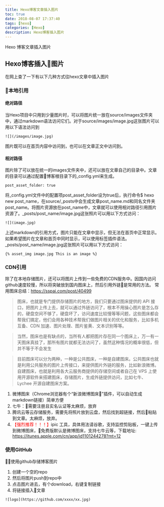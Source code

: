 ```yaml
---
title: Hexo博客文章插入图片
toc: true
date: 2018-08-07 17:37:40
tags: [hexo]
categories: [Hexo]
description: Hexo博客插入图片
---
```

Hexo 博客文章插入图片
<!--more-->
## Hexo博客插入图片
在网上查了一下有以下几种方式往hexo文章中插入图片
### 本地引用
#### 绝对路径
当Hexo项目中只用到少量图片时，可以将图片统一放在source/images文件夹中，通过markdown语法访问它们。对于source/images/image.jpg这张图片可以用以下语法访问到
```shell
![](/images/image.jpg)
```
图片既可以在首页内容中访问到，也可以在文章正文中访问到。
#### 相对路径
图片除了可以放在统一的images文件夹中，还可以放在文章自己的目录中。文章的目录可以通过配置博客根目录下的_config.yml来生成。
```shell
post_asset_folder: true
```
将_config.yml文件中的配置项post_asset_folder设为true后，执行命令$ hexo new post_name，在source/_posts中会生成文章post_name.md和同名文件夹post_name。将图片资源放在post_name中，文章就可以使用相对路径引用图片资源了。_posts/post_name/image.jpg这张照片可以用以下方式访问：
```shell
![](image.jpg)
```
上述markdown的引用方式，图片只能在文章中显示，但无法在首页中正常显示。
如果希望图片在文章和首页中同时显示，可以使用标签插件语法。_posts/post_name/image.jpg这张照片可以用以下方式访问：
```shell
{% asset_img image.jpg This is an image %}
```
### CDN引用
除了在本地存储图片，还可以将图片上传到一些免费的CDN服务中。因国内访问github速度较慢，所以将突破放到国内图床上，然后引用外链是常用的方法。
常用图床总结：https://sspai.com/post/40499

>图床，也就是专门提供存储图片的地方，我们只要通过图床提供的 API 接口，把图片上传上去，就可以通过外链访问了，根本不用操心图片是怎么存的，硬盘空间不够了，硬盘坏了，访问速度比较慢等等问题，这些图床都会帮我们搞定，他们会用各种技术帮我们做图片相关的优化和服务，比如多机互备、CDN 加速、图片处理、图片鉴黄、文本识别等等。

>当然，图床也是有缺点的，当所有人都把图片存在同一个图床上，万一有一天图床真挂了，那所有图片就都无法访问了，虽然这种情况的概率很低，但并不等于不会发生

>目前图床可以分为两种，一种是公共图床，一种是自建图床。公共图床也就是利用公共服务的图片上传接口，来提供图片外链的服务，比如新浪微博。自建图床，也就是利用各大云服务商提供的存储空间或者自己在 VPS 上使用开源软件来搭建图床，存储图片，生成外链提供访问，比如七牛、Lychee 开源自建图床方案。

1. 微博图床（Chrome浏览器有个“新浪微博图床”插件，可以自动生成markdown链接）简单方便
2. 七牛：需要注册且实名认证等太麻烦，放弃
3. 腾讯云等云存储服务，需要先将照片放到云盘，然后找到超链接，然后粘贴到文章。太麻烦，放弃。
4. <font color=red>【强烈推荐！！！】</font>ipic 工具，具体用法请谷歌，支持监控剪贴板，一键上传到微博图床，免费版默认是微博图床，支持七牛云等，下载地址: https://itunes.apple.com/cn/app/id1101244278?mt=12

### 使用GitHub
使用github存储博客图片
1. 创建一个空的repo
2. 然后将图片push到repo中
3. 点击图片进去，有个download，右键复制链接
4. 将链接插入文章
```
![logo](https://github.com/xxxx/xx.jpg)
```